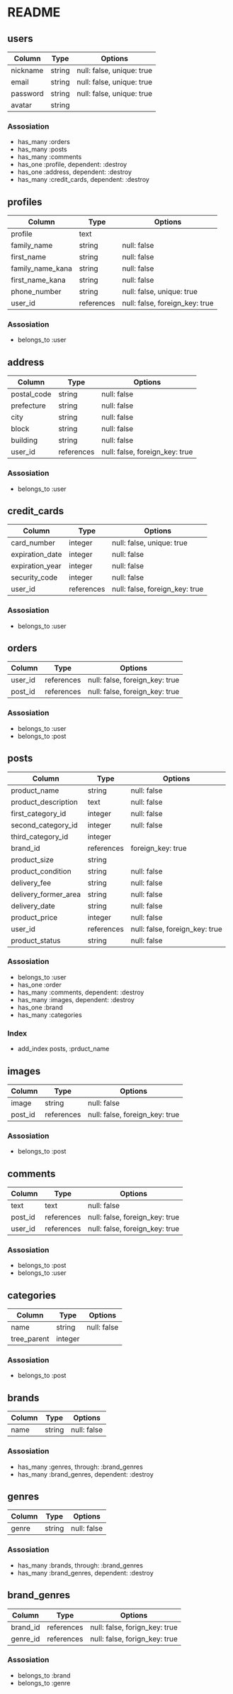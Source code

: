 # README

## users

|Column|Type|Options|
|------|----|-------|
|nickname|string|null: false, unique: true|
|email|string|null: false, unique: true|
|password|string|null: false, unique: true|
|avatar|string||

### Assosiation
- has_many :orders
- has_many :posts
- has_many :comments
- has_one :profile, dependent: :destroy
- has_one :address, dependent: :destroy
- has_many :credit_cards, dependent: :destroy


## profiles

|Column|Type|Options|
|------|----|-------|
|profile|text||
|family_name|string|null: false|
|first_name|string|null: false|
|family_name_kana|string|null: false|
|first_name_kana|string|null: false|
|phone_number|string|null: false, unique: true|
|user_id|references|null: false, foreign_key: true|

### Assosiation
- belongs_to :user


## address

|Column|Type|Options|
|------|----|-------|
|postal_code|string|null: false|
|prefecture|string|null: false|
|city|string|null: false|
|block|string|null: false|
|building|string|null: false|
|user_id|references|null: false, foreign_key: true|

### Assosiation
- belongs_to :user


## credit_cards

|Column|Type|Options|
|------|----|-------|
|card_number|integer|null: false, unique: true|
|expiration_date|integer|null: false|
|expiration_year|integer|null: false|
|security_code|integer|null: false|
|user_id|references|null: false, foreign_key: true|

### Assosiation
- belongs_to :user


## orders

|Column|Type|Options|
|------|----|-------|
|user_id|references|null: false, foreign_key: true|
|post_id|references|null: false, foreign_key: true|

### Assosiation
- belongs_to :user
- belongs_to :post


## posts

|Column|Type|Options|
|------|----|-------|
|product_name|string|null: false|
|product_description|text|null: false|
|first_category_id|integer|null: false|
|second_category_id|integer|null: false|
|third_category_id|integer||
|brand_id|references|foreign_key: true|
|product_size|string||
|product_condition|string|null: false|
|delivery_fee|string|null: false|
|delivery_former_area|string|null: false|
|delivery_date|string|null: false|
|product_price|integer|null: false|
|user_id|references|null: false, foreign_key: true|
|product_status|string|null: false|

### Assosiation
- belongs_to :user
- has_one :order
- has_many :comments, dependent: :destroy
- has_many :images, dependent: :destroy
- has_one :brand
- has_many :categories

### Index
- add_index posts, :prduct_name


## images

|Column|Type|Options|
|------|----|-------|
|image|string|null: false|
|post_id|references|null: false, foreign_key: true|

### Assosiation
- belongs_to :post


## comments

|Column|Type|Options|
|------|----|-------|
|text|text|null: false|
|post_id|references|null: false, foreign_key: true|
|user_id|references|null: false, foreign_key: true|

### Assosiation
- belongs_to :post
- belongs_to :user


## categories

|Column|Type|Options|
|------|----|-------|
|name|string|null: false|
|tree_parent|integer||

### Assosiation
- belongs_to :post


## brands
|Column|Type|Options|
|------|----|-------|
|name|string|null: false|

### Assosiation
- has_many :genres, through: :brand_genres
- has_many :brand_genres, dependent: :destroy


## genres
|Column|Type|Options|
|------|----|-------|
|genre|string|null: false|

### Assosiation
- has_many :brands, through: :brand_genres
- has_many :brand_genres, dependent: :destroy


## brand_genres
|Column|Type|Options|
|------|----|-------|
|brand_id|references|null: false, forign_key: true|
|genre_id|references|null: false, forign_key: true|

### Assosiation
- belongs_to :brand
- belongs_to :genre